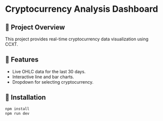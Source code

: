 # Cryptocurrency Analysis Dashboard

## 🚀 Project Overview
This project provides real-time cryptocurrency data visualization using CCXT.

## 📌 Features
- Live OHLC data for the last 30 days.
- Interactive line and bar charts.
- Dropdown for selecting cryptocurrency.

## 🔧 Installation
```bash
npm install
npm run dev
